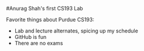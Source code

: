 #Anurag Shah's first CS193 Lab

Favorite things about Purdue CS193:
- Lab and lecture alternates, spicing up my schedule
- GitHub is fun
- There are no exams
